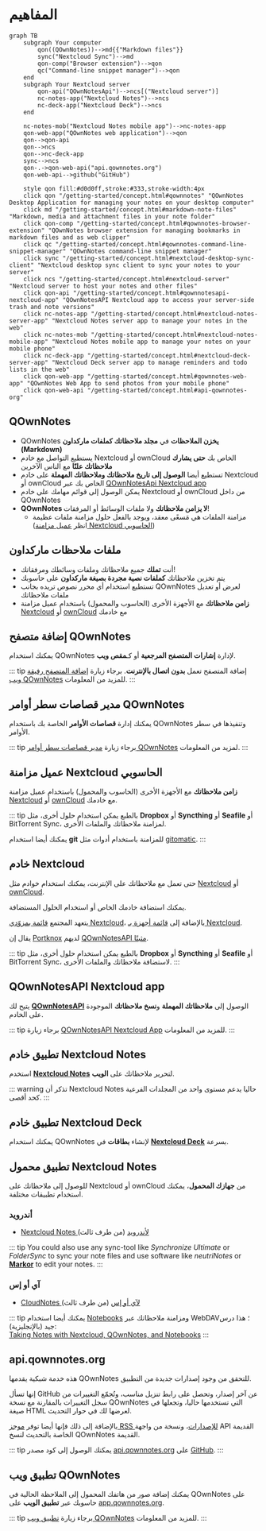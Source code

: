 # المفاهيم

<style scoped>
  /* Remove max-width for content so there is enough space for the Mermaid diagram */
  /* We need "scoped" or this will leak to all other pages! */
  /* We need "main" to be more specific than the default style */
  main .theme-default-content:not(.custom) {
    max-width: none;
  }
</style>

```mermaid
graph TB
    subgraph Your computer
        qon((QOwnNotes))-->md{{"Markdown files"}}
        sync("Nextcloud Sync")-->md
        qon-comp("Browser extension")-->qon
        qc("Command-line snippet manager")-->qon
    end
    subgraph Your Nextcloud server
        qon-api("QOwnNotesApi")-->ncs[("Nextcloud server")]
        nc-notes-app("Nextcloud Notes")-->ncs
        nc-deck-app("Nextcloud Deck")-->ncs
    end

    nc-notes-mob("Nextcloud Notes mobile app")-->nc-notes-app
    qon-web-app("QOwnNotes web application")-->qon
    qon-->qon-api
    qon-->ncs
    qon-->nc-deck-app
    sync-->ncs
    qon-.->qon-web-api("api.qownnotes.org")
    qon-web-api-->github("GitHub")

    style qon fill:#d0d0ff,stroke:#333,stroke-width:4px
    click qon "/getting-started/concept.html#qownnotes" "QOwnNotes Desktop Application for managing your notes on your desktop computer"
    click md "/getting-started/concept.html#markdown-note-files" "Markdown, media and attachment files in your note folder"
    click qon-comp "/getting-started/concept.html#qownnotes-browser-extension" "QOwnNotes browser extension for managing bookmarks in markdown files and as web clipper"
    click qc "/getting-started/concept.html#qownnotes-command-line-snippet-manager" "QOwnNotes command-line snippet manager"
    click sync "/getting-started/concept.html#nextcloud-desktop-sync-client" "Nextcloud desktop sync client to sync your notes to your server"
    click ncs "/getting-started/concept.html#nextcloud-server" "Nextcloud server to host your notes and other files"
    click qon-api "/getting-started/concept.html#qownnotesapi-nextcloud-app" "QOwnNotesAPI Nextcloud app to access your server-side trash and note versions"
    click nc-notes-app "/getting-started/concept.html#nextcloud-notes-server-app" "Nextcloud Notes server app to manage your notes in the web"
    click nc-notes-mob "/getting-started/concept.html#nextcloud-notes-mobile-app" "Nextcloud Notes mobile app to manage your notes on your mobile phone"
    click nc-deck-app "/getting-started/concept.html#nextcloud-deck-server-app" "Nextcloud Deck server app to manage reminders and todo lists in the web"
    click qon-web-app "/getting-started/concept.html#qownnotes-web-app" "QOwnNotes Web App to send photos from your mobile phone"
    click qon-web-api "/getting-started/concept.html#api-qownnotes-org"
```

## QOwnNotes

- QOwnNotes **يخزن الملاحظات** في **مجلد ملاحظاتك كملفات ماركداون (Markdown)**
- يستطيع التواصل مع خادم Nextcloud أو ownCloud الخاص بك **حتى يشارك ملاحظاتك علنًا** مع الناس الآخرين
- تستطيع أيضا **الوصول إلى تاريخ ملاحظاتك وملاحظاتك المهملة** على خادم Nextcloud أو ownCloud الخاص بك عبر [QOwnNotesApi Nextcloud app](#qownnotesapi-nextcloud-app)
- يمكن الوصول إلى قوائم مهامك على خادم Nextcloud أو ownCloud من داخل QOwnNotes
- **QOwnNotes لا يزامن ملاحظاتك** ولا ملفات الوسائط أو المرفقات!
  - مزامنة الملفات هي مَسعًى معقد، ويوجد بالفعل حلول مزامنة ملفات عظيمة (انظر [عميل مزامنة Nextcloud الحاسوبي](#nextcloud-desktop-sync-client))

## ملفات ملاحظات ماركداون

- أنت **تملك** جميع ملاحظاتك وملفات وسائطك ومرفقاتك!
- يتم تخزين ملاحظاتك **كملفات نصية مجردة بصيغة ماركداون** على حاسوبك
- تستطيع استخدام أي محرر نصوص تريده بجانب QOwnNotes لعرض أو تعديل ملفات ملاحظاتك
- **زامن ملاحظاتك** مع الأجهزة الأخرى (الحاسوب والمحمول) باستخدام عميل مزامنة [Nextcloud](https://nextcloud.com/) أو [ownCloud](https://owncloud.org/) مع&nbsp;خادمك

## إضافة متصفح QOwnNotes

يمكنك استخدام QOwnNotes لإدارة **إشارات المتصفح المرجعية** أو كـ**مقص ويب**.

::: tip
إضافة المتصفح تعمل **بدون اتصال بالإنترنت**. برجاء زيارة [إضافة المتصفح رفيقة ويب QOwnNotes](browser-extension.md) للمزيد من المعلومات.
:::

## مدير قصاصات سطر أوامر QOwnNotes

يمكنك إدارة **قصاصات الأوامر** الخاصة بك باستخدام QOwnNotes وتنفيذها في سطر الأوامر.

::: tip
برجاء زيارة [مدير قصاصات سطر أوامر QOwnNotes](command-line-snippet-manager.md) لمزيد من المعلومات.
:::

## عميل مزامنة Nextcloud الحاسوبي

**زامن ملاحظاتك** مع الأجهزة الأخرى (الحاسوب والمحمول) باستخدام عميل مزامنة [Nextcloud](https://nextcloud.com/) أو [ownCloud](https://owncloud.org/) مع&nbsp;خادمك.

::: tip
بالطبع يمكن استخدام حلول أخرى، مثل **Dropbox** أو **Syncthing** أو **Seafile** أو BitTorrent Sync، لمزامنة ملاحظاتك والملفات الأخرى.

يمكنك أيضا استخدام **git** للمزامنة باستخدام أدوات مثل [gitomatic](https://github.com/muesli/gitomatic/).
:::

## خادم Nextcloud

حتى تعمل مع ملاحظاتك على الإنترنت، يمكنك استخدام خوادم مثل [Nextcloud](https://nextcloud.com/) أو [ownCloud](https://owncloud.org/).

يمكنك استضافة خادمك الخاص أو استخدام الحلول المستضافة.

يتعهد المجتمع [قائمة بمزوّدي Nextcloud](https://github.com/nextcloud/providers#providers)، بالإضافة إلى [قائمة أجهزة بـ&nbsp;Nextcloud](https://nextcloud.com/devices/).

يقال إن [Portknox](https://portknox.net) لديهم [QOwnNotesAPI مثبتًا](https://portknox.net/en/app_listing).

::: tip
بالطبع يمكن استخدام حلول أخرى، مثل **Dropbox** أو **Syncthing** أو **Seafile** أو BitTorrent Sync، لاستضافة ملاحظاتك والملفات الأخرى.
:::

## QOwnNotesAPI Nextcloud app

يتيح لك [**QOwnNotesAPI**](https://github.com/pbek/qownnotesapi) الوصول إلى **ملاحظاتك المهملة** و**نسخ ملاحظاتك** الموجودة على الخادم.

::: tip
برجاء زيارة [QOwnNotesAPI Nextcloud App](qownnotesapi.md) للمزيد من المعلومات.
:::

## تطبيق خادم Nextcloud Notes

استخدم [**Nextcloud Notes**](https://github.com/nextcloud/notes) لتحرير ملاحظاتك على **الويب**.

::: warning
تذكر أن Nextcloud Notes حاليا يدعم مستوى واحد من المجلدات الفرعية كحد أقصى.
:::

## تطبيق خادم Nextcloud Deck

يمكنك استخدام QOwnNotes لإنشاء **بطاقات** في [**Nextcloud Deck**](https://github.com/nextcloud/deck) بسرعة.

## تطبيق محمول Nextcloud Notes

للوصول إلى ملاحظاتك على Nextcloud أو ownCloud من **جهازك المحمول**، يمكنك استخدام تطبيقات مختلفة.

### أندرويد

- [Nextcloud Notes لأندرويد](https://play.google.com/store/apps/details?id=it.niedermann.owncloud.notes) (من طرف ثالث)

::: tip
You could also use any sync-tool like _Synchronize Ultimate_ or _FolderSync_ to sync your note files and use software like _neutriNotes_ or [**Markor**](https://f-droid.org/packages/net.gsantner.markor/) to edit your notes.
:::

### آي أو إس

- [CloudNotes لآي أو إس](https://itunes.apple.com/de/app/cloudnotes-owncloud-notes/id813973264?mt=8) (من طرف ثالث)

::: tip
يمكنك أيضا استخدام [Notebooks](https://itunes.apple.com/us/app/notebooks-write-and-organize/id780438662) ومزامنة ملاحظاتك عبر WebDAV؛ هذا درس جيد (بالإنجليزية):<br/>[Taking Notes with Nextcloud, QOwnNotes, and Notebooks](https://lifemeetscode.com/blog/taking-notes-with-nextcloud-qownnotes-and-notebooks)
:::

## api.qownnotes.org

هذه خدمة شبكية يقدمها QOwnNotes للتحقق من وجود إصدارات جديدة من التطبيق.

إنها تسأل GitHub عن آخر إصدار، وتحصل على رابط تنزيل مناسب، وتُجمّع التغييرات من سجل التغييرات بالمقارنة مع نسخة QOwnNotes التي تستخدمها حاليا، وتجعلها في صيغة HTML لعرضها لك في حوار التحديث.

بالإضافة إلى ذلك فإنها أيضا توفر [موجز RSS للإصدارات](http://api.qownnotes.org/rss/app-releases)، ونسخة من واجهة API القديمة الخاصة بالتحديث لنسخ QOwnNotes القديمة.

::: tip
يمكنك الوصول إلى كود مصدر [api.qownnotes.org](https://api.qownnotes.org) على [GitHub](https://github.com/qownnotes/api).
:::

## تطبيق ويب QOwnNotes

يمكنك إضافة صور من هاتفك المحمول إلى الملاحظة الحالية في QOwnNotes على حاسوبك عبر **تطبيق الويب** على [app.qownnotes.org](https://app.qownnotes.org/).

::: tip
برجاء زيارة [تطبيق ويب QOwnNotes](web-app.md) للمزيد من المعلومات.
:::
